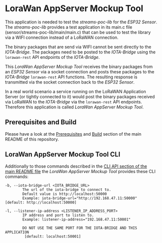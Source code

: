 # LoraWan AppServer Mockup Tool

This application is needed to test the *streams-poc-lib* for the *ESP32 Sensor*. 
The *streams-poc-lib* provides a test application in its main.c file (sensor/streams-poc-lib/main/main.c)
that can be used to test the library via a WIFI connection instead of a LoRaWAN connection.

The binary packages that are send via WIFI cannot be sent directly to the *IOTA-Bridge*. The packages need to
be posted to the *IOTA-Bridge* using the `lorawan-rest` API endpoints of the *IOTA-Bridge*.

This *LoraWan AppServer Mockup Tool* receives the binary packages from an *ESP32 Sensor* via a socket connection
and posts these packages to the *IOTA-Bridge* `lorawan-rest` API functions. The resulting response is transmitted
via the socket connection back to the *ESP32 Sensor*.

In a real world scenario a service running on the LoRaWAN Application Server (or tightly connected to it) would
post the binary packages received via LoRaWAN to the *IOTA-Bridge* via the `lorawan-rest` API endpoints.
Therefore this application is called *LoraWan AppServer Mockup Tool*.

## Prerequisites and Build
Please have a look at the [Prerequisites](sensor/streams-poc-lib/README.md#prerequisites)
and [Build](sensor/streams-poc-lib/README.md#build) section of the main README of this repository.

## LoraWan AppServer Mockup Tool CLI

Additionally to those commands described in the
[CLI API section of the main README file](sensor/streams-poc-lib/README.md#common-cli-options-and-io-files) the
*LoraWan AppServer Mockup Tool* provides these CLI commands:

    -b, --iota-bridge-url <IOTA_BRIDGE_URL>
            The url of the iota-bridge to connect to.
            Default value is http://localhost:50000
            Example: iota-bridge-url="http://192.168.47.11:50000" [default: http://localhost:50000]

    -l, --listener-ip-address <LISTENER_IP_ADDRESS_PORT>
            IP address and port to listen to.
            Example: listener-ip-address="192.168.47.11:50001"
            
            DO NOT USE THE SAME PORT FOR THE IOTA-BRIDGE AND THIS APPLICATION
             [default: localhost:50001]